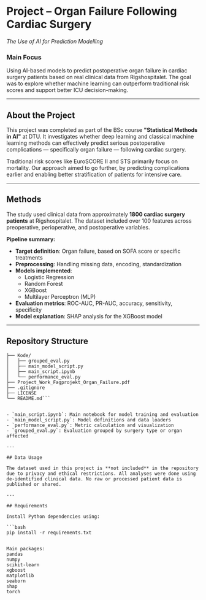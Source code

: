 # Project – Organ Failure Following Cardiac Surgery  
*The Use of AI for Prediction Modelling*

### Main Focus  
Using AI-based models to predict postoperative organ failure in cardiac surgery patients based on real clinical data from Rigshospitalet. The goal was to explore whether machine learning can outperform traditional risk scores and support better ICU decision-making.

---

## About the Project

This project was completed as part of the BSc course **"Statistical Methods in AI"** at DTU. It investigates whether deep learning and classical machine learning methods can effectively predict serious postoperative complications — specifically organ failure — following cardiac surgery.

Traditional risk scores like EuroSCORE II and STS primarily focus on mortality. Our approach aimed to go further, by predicting complications earlier and enabling better stratification of patients for intensive care.

---

## Methods

The study used clinical data from approximately **1800 cardiac surgery patients** at Rigshospitalet. The dataset included over 100 features across preoperative, perioperative, and postoperative variables.

**Pipeline summary:**
- **Target definition**: Organ failure, based on SOFA score or specific treatments
- **Preprocessing**: Handling missing data, encoding, standardization
- **Models implemented**:
  - Logistic Regression  
  - Random Forest  
  - XGBoost  
  - Multilayer Perceptron (MLP)
- **Evaluation metrics**: ROC-AUC, PR-AUC, accuracy, sensitivity, specificity
- **Model explanation**: SHAP analysis for the XGBoost model

---

## Repository Structure

```nginx
├── Kode/
│   ├── grouped_eval.py
│   ├── main_model_script.py
│   ├── main_script.ipynb
│   └── performance_eval.py
├── Project_Work_Fagprojekt_Organ_Failure.pdf
├── .gitignore
├── LICENSE
└── README.md```


- `main_script.ipynb`: Main notebook for model training and evaluation  
- `main_model_script.py`: Model definitions and data loaders  
- `performance_eval.py`: Metric calculation and visualization  
- `grouped_eval.py`: Evaluation grouped by surgery type or organ affected

---

## Data Usage

The dataset used in this project is **not included** in the repository due to privacy and ethical restrictions. All analyses were done using de-identified clinical data. No raw or processed patient data is published or shared.

---

## Requirements

Install Python dependencies using:

```bash
pip install -r requirements.txt


Main packages:
pandas
numpy
scikit-learn
xgboost
matplotlib
seaborn
shap
torch
